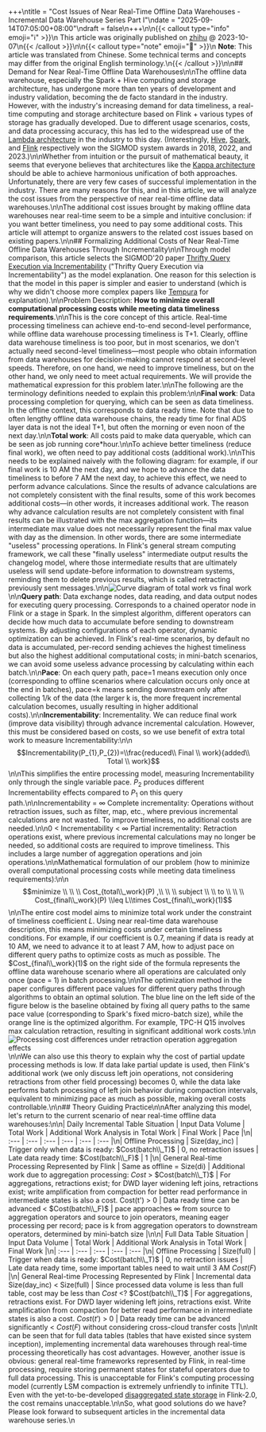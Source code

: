 +++\ntitle = \"Cost Issues of Near Real-Time Offline Data Warehouses - Incremental Data Warehouse Series Part I\"\ndate = \"2025-09-14T07:05:00+08:00\"\ndraft = false\n+++\n\n{{< callout type=\"info\" emoji=\"ℹ️\" >}}\n  This article was originally published on [zhihu](https://zhuanlan.zhihu.com/p/659048818) @ 2023-10-07\n{{< /callout >}}\n\n{{< callout type=\"note\" emoji=\"📝\" >}}\n  **Note**: This article was translated from Chinese. Some technical terms and concepts may differ from the original English terminology.\n{{< /callout >}}\n\n## Demand for Near Real-Time Offline Data Warehouses\n\nThe offline data warehouse, especially the Spark + Hive computing and storage architecture, has undergone more than ten years of development and industry validation, becoming the de facto standard in the industry. However, with the industry's increasing demand for data timeliness, a real-time computing and storage architecture based on Flink + various types of storage has gradually developed. Due to different usage scenarios, costs, and data processing accuracy, this has led to the widespread use of the [Lambda architecture](https://en.wikipedia.org/wiki/Lambda_architecture) in the industry to this day. (Interestingly, [Hive](https://sigmod.org/sigmod-awards/citations/2018-sigmod-systems-award), [Spark](https://sigmod.org/2022-sigmod-systems-award/), and [Flink](https://sigmod.org/2023-sigmod-systems-award/) respectively won the SIGMOD system awards in 2018, 2022, and 2023.)\n\nWhether from intuition or the pursuit of mathematical beauty, it seems that everyone believes that architectures like the [Kappa architecture](http://radar.oreilly.com/2014/07/questioning-the-lambda-architecture.html) should be able to achieve harmonious unification of both approaches. Unfortunately, there are very few cases of successful implementation in the industry. There are many reasons for this, and in this article, we will analyze the cost issues from the perspective of near real-time offline data warehouses.\n\nThe additional cost issues brought by making offline data warehouses near real-time seem to be a simple and intuitive conclusion: if you want better timeliness, you need to pay some additional costs. This article will attempt to organize answers to the related cost issues based on existing papers.\n\n## Formalizing Additional Costs of Near Real-Time Offline Data Warehouses Through Incrementality\n\nThrough model comparison, this article selects the SIGMOD'20 paper [Thrifty Query Execution via Incrementability](https://dl.acm.org/doi/abs/10.1145/3318464.3389756) (\"Thrifty Query Execution via Incrementability\") as the model explanation. One reason for this selection is that the model in this paper is simpler and easier to understand (which is why we didn't choose more complex papers like [Tempura](https://dl.acm.org/doi/abs/10.14778/3421424.3421427) for explanation).\n\nProblem Description: **How to minimize overall computational processing costs while meeting data timeliness requirements**.\n\nThis is the core concept of this article. Real-time processing timeliness can achieve end-to-end second-level performance, while offline data warehouse processing timeliness is T+1. Clearly, offline data warehouse timeliness is too poor, but in most scenarios, we don't actually need second-level timeliness—most people who obtain information from data warehouses for decision-making cannot respond at second-level speeds. Therefore, on one hand, we need to improve timeliness, but on the other hand, we only need to meet actual requirements. We will provide the mathematical expression for this problem later.\n\nThe following are the terminology definitions needed to explain this problem:\n\n**Final work**: Data processing completion for querying, which can be seen as data timeliness. In the offline context, this corresponds to data ready time. Note that due to often lengthy offline data warehouse chains, the ready time for final ADS layer data is not the ideal T+1, but often the morning or even noon of the next day.\n\n**Total work**: All costs paid to make data queryable, which can be seen as job running core*hour.\n\nTo achieve better timeliness (reduce final work), we often need to pay additional costs (additional work).\n\nThis needs to be explained naively with the following diagram: for example, if our final work is 10 AM the next day, and we hope to advance the data timeliness to before 7 AM the next day, to achieve this effect, we need to perform advance calculations. Since the results of advance calculations are not completely consistent with the final results, some of this work becomes additional costs—in other words, it increases additional work. The reason why advance calculation results are not completely consistent with final results can be illustrated with the max aggregation function—its intermediate max value does not necessarily represent the final max value with day as the dimension. In other words, there are some intermediate \"useless\" processing operations. In Flink's general stream computing framework, we call these \"finally useless\" intermediate output results the changelog model, where those intermediate results that are ultimately useless will send update-before information to downstream systems, reminding them to delete previous results, which is called retracting previously sent messages.\n\n![Curve diagram of total work vs final work](/images/2025-09-14-15-14-21.png)\n\n**Query path**: Data exchange nodes, data reading, and data output nodes for executing query processing. Corresponds to a chained operator node in Flink or a stage in Spark. In the simplest algorithm, different operators can decide how much data to accumulate before sending to downstream systems. By adjusting configurations of each operator, dynamic optimization can be achieved. In Flink's real-time scenarios, by default no data is accumulated, per-record sending achieves the highest timeliness but also the highest additional computational costs; in mini-batch scenarios, we can avoid some useless advance processing by calculating within each batch.\n\n**Pace**: On each query path, pace=1 means execution only once (corresponding to offline scenarios where calculation occurs only once at the end in batches), pace=k means sending downstream only after collecting 1/k of the data (the larger k is, the more frequent incremental calculation becomes, usually resulting in higher additional costs).\n\n**Incrementability**: Incrementality. We can reduce final work (improve data visibility) through advance incremental calculation. However, this must be considered based on costs, so we use benefit of extra total work to measure Incrementability:\n\n$$Incrementability(P_{1},P_{2})=\\frac{reduced\\ Final \\ work}{added\\ Total \\ work}$$\n\nThis simplifies the entire processing model, measuring Incrementability only through the single variable pace. $P_{2}$ produces different Incrementability effects compared to $P_{1}$ on this query path.\n\nIncrementability = ∞ Complete incrementality: Operations without retraction issues, such as filter, map, etc., where previous incremental calculations are not wasted. To improve timeliness, no additional costs are needed.\n\n0 < Incrementability < ∞ Partial incrementality: Retraction operations exist, where previous incremental calculations may no longer be needed, so additional costs are required to improve timeliness. This includes a large number of aggregation operations and join operations.\n\nMathematical formulation of our problem (how to minimize overall computational processing costs while meeting data timeliness requirements):\n\n$$minimize  \\ \\ \\  Cost_{total\\_work}(P) ,\\ \\ \\  subject \\ \\ to \\ \\ \\ Cost_{final\\_work}(P) \\leq L\\times Cost_{final\\_work}(1)$$\n\nThe entire cost model aims to minimize total work under the constraint of timeliness coefficient $L$. Using near real-time data warehouse description, this means minimizing costs under certain timeliness conditions. For example, if our coefficient is 0.7, meaning if data is ready at 10 AM, we need to advance it to at least 7 AM, how to adjust pace on different query paths to optimize costs as much as possible. The $Cost_{final\\_work}(1)$ on the right side of the formula represents the offline data warehouse scenario where all operations are calculated only once (pace = 1) in batch processing.\n\nThe optimization method in the paper configures different pace values for different query paths through algorithms to obtain an optimal solution. The blue line on the left side of the figure below is the baseline obtained by fixing all query paths to the same pace value (corresponding to Spark's fixed micro-batch size), while the orange line is the optimized algorithm. For example, TPC-H Q15 involves max calculation retraction, resulting in significant additional work costs.\n\n![Processing cost differences under retraction operation aggregation effects](/images/2025-09-14-15-32-21.png)\n\nWe can also use this theory to explain why the cost of partial update processing methods is low. If data lake partial update is used, then Flink's additional work (we only discuss left join operations, not considering retractions from other field processing) becomes 0, while the data lake performs batch processing of left join behavior during compaction intervals, equivalent to minimizing pace as much as possible, making overall costs controllable.\n\n## Theory Guiding Practice\n\nAfter analyzing this model, let's return to the current scenario of near real-time offline data warehouses:\n\n| Daily Incremental Table Situation | Input Data Volume | Total Work | Additional Work Analysis in Total Work | Final Work | Pace |\n| :--- | :--- | :--- | :--- | :--- | :--- |\n| Offline Processing | Size(day_inc) | Trigger only when data is ready: $Cost(batch\\_T)$ | 0, no retraction issues | Late data ready time: $Cost(batch\\_F)$ | 1 |\n| General Real-time Processing Represented by Flink | Same as offline = Size(di) | Additional work due to aggregation processing: $Cost$ > $Cost(batch\\_T)$ | For aggregations, retractions exist; for DWD layer widening left joins, retractions exist; write amplification from compaction for better read performance in intermediate states is also a cost. Cost(t') > 0 | Data ready time can be advanced < $Cost(batch\\_F)$ | pace approaches ∞ from source to aggregation operators and source to join operators, meaning eager processing per record; pace is k from aggregation operators to downstream operators, determined by mini-batch size |\n\n| Full Data Table Situation | Input Data Volume | Total Work | Additional Work Analysis in Total Work | Final Work |\n| :--- | :--- | :--- | :--- | :--- |\n| Offline Processing | Size(full) | Trigger when data is ready: $Cost(batch\\_T)$ | 0, no retraction issues | Late data ready time, some important tables need to wait until 3 AM $Cost(F)$ |\n| General Real-time Processing Represented by Flink | Incremental data Size(day_inc) < Size(full) | Since processed data volume is less than full table, cost may be less than $Cost$ <? $Cost(batch\\_T)$ | For aggregations, retractions exist. For DWD layer widening left joins, retractions exist. Write amplification from compaction for better read performance in intermediate states is also a cost. $Cost(t')$ > 0 | Data ready time can be advanced significantly < $Cost(F)$ without considering cross-cloud transfer costs |\n\nIt can be seen that for full data tables (tables that have existed since system inception), implementing incremental data warehouses through real-time processing theoretically has cost advantages. However, another issue is obvious: general real-time frameworks represented by Flink, in real-time processing, require storing permanent states for stateful operators due to full data processing. This is unacceptable for Flink's computing processing model (currently LSM compaction is extremely unfriendly to infinite TTL). Even with the yet-to-be-developed [disaggregated state storage](https://flink.apache.org/roadmap/#disaggregated-state-management) in Flink-2.0, the cost remains unacceptable.\n\nSo, what good solutions do we have? Please look forward to subsequent articles in the incremental data warehouse series.\n